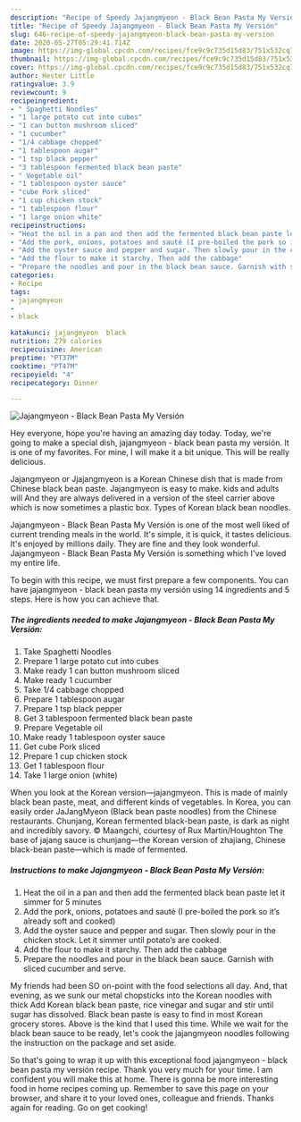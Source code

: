 ```yaml
---
description: "Recipe of Speedy Jajangmyeon - Black Bean Pasta My Versión"
title: "Recipe of Speedy Jajangmyeon - Black Bean Pasta My Versión"
slug: 646-recipe-of-speedy-jajangmyeon-black-bean-pasta-my-version
date: 2020-05-27T05:29:41.714Z
image: https://img-global.cpcdn.com/recipes/fce9c9c735d15d83/751x532cq70/jajangmyeon-black-bean-pasta-my-version-recipe-main-photo.jpg
thumbnail: https://img-global.cpcdn.com/recipes/fce9c9c735d15d83/751x532cq70/jajangmyeon-black-bean-pasta-my-version-recipe-main-photo.jpg
cover: https://img-global.cpcdn.com/recipes/fce9c9c735d15d83/751x532cq70/jajangmyeon-black-bean-pasta-my-version-recipe-main-photo.jpg
author: Hester Little
ratingvalue: 3.9
reviewcount: 9
recipeingredient:
- " Spaghetti Noodles"
- "1 large potato cut into cubes"
- "1 can button mushroom sliced"
- "1 cucumber"
- "1/4 cabbage chopped"
- "1 tablespoon augar"
- "1 tsp black pepper"
- "3 tablespoon fermented black bean paste"
- " Vegetable oil"
- "1 tablespoon oyster sauce"
- "cube Pork sliced"
- "1 cup chicken stock"
- "1 tablespoon flour"
- "1 large onion white"
recipeinstructions:
- "Heat the oil in a pan and then add the fermented black bean paste let it simmer for 5 minutes"
- "Add the pork, onions, potatoes and sauté (I pre-boiled the pork so it’s already soft and cooked)"
- "Add the oyster sauce and pepper and sugar. Then slowly pour in the chicken stock. Let it simmer until potato’s are cooked."
- "Add the flour to make it starchy. Then add the cabbage"
- "Prepare the noodles and pour in the black bean sauce. Garnish with sliced cucumber and serve."
categories:
- Recipe
tags:
- jajangmyeon
- 
- black

katakunci: jajangmyeon  black 
nutrition: 279 calories
recipecuisine: American
preptime: "PT37M"
cooktime: "PT47M"
recipeyield: "4"
recipecategory: Dinner

---
```



![Jajangmyeon - Black Bean Pasta My Versión](https://img-global.cpcdn.com/recipes/fce9c9c735d15d83/751x532cq70/jajangmyeon-black-bean-pasta-my-version-recipe-main-photo.jpg)

Hey everyone, hope you're having an amazing day today. Today, we're going to make a special dish, jajangmyeon - black bean pasta my versión. It is one of my favorites. For mine, I will make it a bit unique. This will be really delicious.

Jajangmyeon or Jjajangmyeon is a Korean Chinese dish that is made from Chinese black bean paste. Jajangmyeon is easy to make. kids and adults will And they are always delivered in a version of the steel carrier above which is now sometimes a plastic box. Types of Korean black bean noodles.

Jajangmyeon - Black Bean Pasta My Versión is one of the most well liked of current trending meals in the world. It's simple, it is quick, it tastes delicious. It's enjoyed by millions daily. They are fine and they look wonderful. Jajangmyeon - Black Bean Pasta My Versión is something which I've loved my entire life.


To begin with this recipe, we must first prepare a few components. You can have jajangmyeon - black bean pasta my versión using 14 ingredients and 5 steps. Here is how you can achieve that.

<!--inarticleads1-->

##### The ingredients needed to make Jajangmyeon - Black Bean Pasta My Versión:

1. Take  Spaghetti Noodles
1. Prepare 1 large potato cut into cubes
1. Make ready 1 can button mushroom sliced
1. Make ready 1 cucumber
1. Take 1/4 cabbage chopped
1. Prepare 1 tablespoon augar
1. Prepare 1 tsp black pepper
1. Get 3 tablespoon fermented black bean paste
1. Prepare  Vegetable oil
1. Make ready 1 tablespoon oyster sauce
1. Get cube Pork sliced
1. Prepare 1 cup chicken stock
1. Get 1 tablespoon flour
1. Take 1 large onion (white)


When you look at the Korean version—jajangmyeon. This is made of mainly black bean paste, meat, and different kinds of vegetables. In Korea, you can easily order JaJangMyeon (Black bean paste noodles) from the Chinese restaurants. Chunjang, Korean fermented black-bean paste, is dark as night and incredibly savory. © Maangchi, courtesy of Rux Martin/Houghton The base of jajang sauce is chunjang—the Korean version of zhajiang, Chinese black-bean paste—which is made of fermented. 

<!--inarticleads2-->

##### Instructions to make Jajangmyeon - Black Bean Pasta My Versión:

1. Heat the oil in a pan and then add the fermented black bean paste let it simmer for 5 minutes
1. Add the pork, onions, potatoes and sauté (I pre-boiled the pork so it’s already soft and cooked)
1. Add the oyster sauce and pepper and sugar. Then slowly pour in the chicken stock. Let it simmer until potato’s are cooked.
1. Add the flour to make it starchy. Then add the cabbage
1. Prepare the noodles and pour in the black bean sauce. Garnish with sliced cucumber and serve.


My friends had been SO on-point with the food selections all day. And, that evening, as we sunk our metal chopsticks into the Korean noodles with thick Add Korean black bean paste, rice vinegar and sugar and stir until sugar has dissolved. Black bean paste is easy to find in most Korean grocery stores. Above is the kind that I used this time. While we wait for the black bean sauce to be ready, let&#39;s cook the jajangmyeon noodles following the instruction on the package and set aside. 

So that's going to wrap it up with this exceptional food jajangmyeon - black bean pasta my versión recipe. Thank you very much for your time. I am confident you will make this at home. There is gonna be more interesting food in home recipes coming up. Remember to save this page on your browser, and share it to your loved ones, colleague and friends. Thanks again for reading. Go on get cooking!
